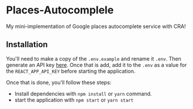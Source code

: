 # Places-Autocomplele

My mini-implementation of Google places autocomplete service with CRA!

## Installation
You'll need to make a copy of the `.env.example` and rename it `.env`. Then generate an API key [here](https://developers.google.com/maps/documentation/javascript/). Once that is add, add it to the `.env` as a value for the `REACT_APP_API_KEY` before starting the application.

Once that is done, you'll follow these steps:

- Install dependencies with `npm install` or `yarn` command.
- start the application with `npm start` or `yarn start`



